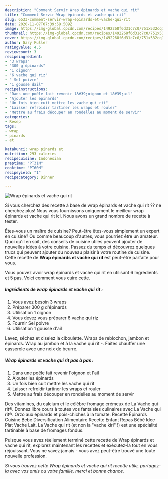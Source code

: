 ```yaml
---
description: "Comment Servir Wrap épinards et vache qui rit"
title: "Comment Servir Wrap épinards et vache qui rit"
slug: 6533-comment-servir-wrap-epinards-et-vache-qui-rit
date: 2020-11-07T07:39:58.509Z
image: https://img-global.cpcdn.com/recipes/1492268f6d31c7c0/751x532cq70/wrap-epinards-et-vache-qui-rit-photo-principale-de-la-recette.jpg
thumbnail: https://img-global.cpcdn.com/recipes/1492268f6d31c7c0/751x532cq70/wrap-epinards-et-vache-qui-rit-photo-principale-de-la-recette.jpg
cover: https://img-global.cpcdn.com/recipes/1492268f6d31c7c0/751x532cq70/wrap-epinards-et-vache-qui-rit-photo-principale-de-la-recette.jpg
author: Gary Fuller
ratingvalue: 4.5
reviewcount: 3
recipeingredient:
- "3 wraps"
- "300 g dpinards"
- "1 oignon"
- "6 vache qui riz"
- " Sel poivre"
- "1 gousse dail"
recipeinstructions:
- "Dans une poêle fait revenir l&#39;oignon et l&#39;ail"
- "Ajouter les épinards"
- "Un fois bien cuit mettre les vache qui rit"
- "Laisser refroidir tartiner les wraps et rouler"
- "Mettre au frais découper en rondelles au moment de servir"
categories:
- Resep
tags:
- wrap
- pinards
- et

katakunci: wrap pinards et 
nutrition: 293 calories
recipecuisine: Indonesian
preptime: "PT31M"
cooktime: "PT60M"
recipeyield: "1"
recipecategory: Dinner

---
```



![Wrap épinards et vache qui rit](https://img-global.cpcdn.com/recipes/1492268f6d31c7c0/751x532cq70/wrap-epinards-et-vache-qui-rit-photo-principale-de-la-recette.jpg)

Si vous cherchez des recette à base de wrap épinards et vache qui rit ?? ne cherchez plus! Nous vous fournissons uniquement le meilleur wrap épinards et vache qui rit ici. Nous avons un grand nombre de recette à tester.

Êtes-vous un maître de cuisine? Peut-être êtes-vous simplement un expert en cuisine? Ou comme beaucoup d'autres, vous pourriez être un amateur. Quoi qu'il en soit, des conseils de cuisine utiles peuvent ajouter de nouvelles idées à votre cuisine. Passez du temps et découvrez quelques trucs qui peuvent ajouter du nouveau plaisir à votre routine de cuisine. Cette recette de <strong> Wrap épinards et vache qui rit </strong> est peut-être parfaite pour vous.

<!--inarticleads1-->

Vous pouvez avoir wrap épinards et vache qui rit en utilisant 6 Ingrédients et 5 pas. Voici comment vous cuire cette.

##### Ingrédients de wrap épinards et vache qui rit :

1. Vous avez besoin 3 wraps
1. Préparer 300 g d&#39;épinards
1. Utilisation 1 oignon
1. Vous devez vous préparer 6 vache qui riz
1. Fournir  Sel poivre
1. Utilisation 1 gousse d&#39;ail


Lavez, séchez et ciselez la ciboulette. Wraps de reblochon, jambon et épinards. Wrap au jambon et à la vache qui rit -. Faites chauffer une casserole avec une noix de beurre. 

<!--inarticleads2-->

##### Wrap épinards et vache qui rit pas à pas :

1. Dans une poêle fait revenir l&#39;oignon et l&#39;ail
1. Ajouter les épinards
1. Un fois bien cuit mettre les vache qui rit
1. Laisser refroidir tartiner les wraps et rouler
1. Mettre au frais découper en rondelles au moment de servir


Des vitamines, du calcium et le célèbre fromage crémeux de La Vache qui rit®. Donnez libre cours à toutes vos fantaisies culinaires avec La Vache qui rit®. Orzo aux épinards et pois-chiches à la tomate. Recette Épinards Cuisine Bebe Diversification Alimentaire Recette Enfant Repas Bébé Idee Plat Vache Lait. La Vache qui rit (et non la &#34;vache kiri&#34; !) est une spécialité tartinable à base de fromages fondus. 

<!--inarticleads1-->

<p>
Puisque vous avez réellement terminé cette recette de Wrap épinards et vache qui rit, explorez maintenant les recettes et exécutez-la tout en vous réjouissant. Vous ne savez jamais - vous avez peut-être trouvé une toute nouvelle profession.
</p>

<p>
<i>Si vous trouvez cette Wrap épinards et vache qui rit recette utile, partagez-la avec vos amis ou votre famille, merci et bonne chance.</i>
</p>
